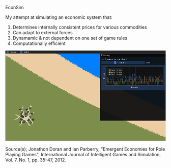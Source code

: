 EconSim

My attempt at simulating an economic system that:
1. Determines internally consistent prices for various commodities 
2. Can adapt to external forces
3. Dynamamic & not dependent on one set of game rules
4. Computationally efficient

![Example](./EconSim/Assets/program.PNG)


Source(s);
Jonathon Doran and Ian Parberry, "Emergent Economies for Role Playing Games", International Journal of Intelligent Games and Simulation, Vol. 7. No. 1, pp. 35-47, 2012.

